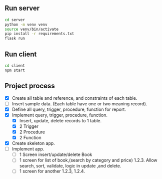 ## Run server
``` bash
cd server 
python -m venv venv
source venv/bin/activate
pip install -r requirements.txt
flask run
```

## Run client
``` bash
cd client
npm start
```

## Project process
- [x] Create all table and reference, and constraints of each table.
- [ ] Insert sample data. (Each table have one or two meaning record).
- [x] Define all query, trigger, procedure, function for report.
- [x] Implement query, trigger, procedure, function.
    - [x] Insert, update, delete records to 1 table.
    - [x] 2 Trigger 
    - [x] 2 Procedure
    - [x] 2 Function
- [x] Create skeleton app.
- [ ] Implement app.
    - [ ] 1 Screen insert/update/delete Book
    - [ ] 1 screen for list of book,(search by category and price) 1.2.3. Allow search, sort, validate, logic in update ,and delete.
    - [ ] 1 screen for another 1.2.3, 1.2.4. 
